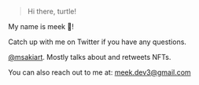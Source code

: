 
> Hi there, turtle!

My name is meek 🐢! 

Catch up with me on Twitter if you have any questions.

[@msakiart](https://twitter.com/msakiart). Mostly talks about and retweets NFTs.

You can also reach out to me at: meek.dev3@gmail.com
<!-- > **Warning**
> Do not spam my email.

> **Note**
> Anyone is welcome and please introduce yourself when you reach out to me 🐶. -->
